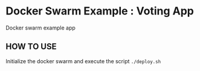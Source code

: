 # Docker Swarm Example : Voting App

Docker swarm example app

## HOW TO USE

Initialize the docker swarm and execute the script `./deploy.sh`

